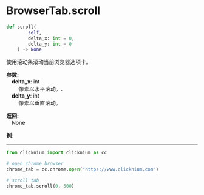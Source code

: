 
# BrowserTab.scroll

```python
def scroll(
        self,
        delta_x: int = 0,
        delta_y: int = 0
    ) -> None
```  

使用滚动条滚动当前浏览器选项卡。

**参数:**  
    &emsp;**delta_x**: int   
        &emsp;&emsp;  像素以水平滚动。.  
    &emsp;**delta_y**: int   
        &emsp;&emsp; 像素以垂直滚动。

**返回:**  
    &emsp;None

**例:**
***
```python
from clicknium import clicknium as cc

# open chrome browser
chrome_tab = cc.chrome.open("https://www.clicknium.com")

# scroll tab
chrome_tab.scroll(0, 500)
```